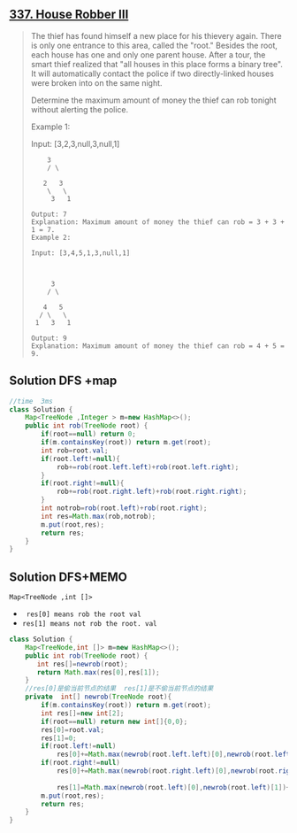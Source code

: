 ## [337. House Robber III](https://leetcode-cn.com/problems/house-robber-iii/)

> The thief has found himself a new place for his thievery again. There is only one entrance to this area, called the "root." Besides the root, each house has one and only one parent house. After a tour, the smart thief realized that "all houses in this place forms a binary tree". It will automatically contact the police if two directly-linked houses were broken into on the same night.
>
> Determine the maximum amount of money the thief can rob tonight without alerting the police.
>
> Example 1:
>
> Input: [3,2,3,null,3,null,1]
>
> ```
>     3
>     / \
> 
>    2   3
>     \   \ 
>      3   1
> ```
>
> ```
> Output: 7 
> Explanation: Maximum amount of money the thief can rob = 3 + 3 + 1 = 7.
> Example 2:
> 
> Input: [3,4,5,1,3,null,1]
> ```
>
> 
>
> ```
> 
> 
>      3
>     / \
> 
>    4   5
>   / \   \ 
>  1   3   1
> ```
>
> ```
> Output: 9
> Explanation: Maximum amount of money the thief can rob = 4 + 5 = 9.
> ```

## Solution DFS +map

```java
//time  3ms
class Solution {
    Map<TreeNode ,Integer > m=new HashMap<>();
    public int rob(TreeNode root) {
        if(root==null) return 0;
        if(m.containsKey(root)) return m.get(root);
        int rob=root.val;
        if(root.left!=null){
            rob+=rob(root.left.left)+rob(root.left.right);
        }
        if(root.right!=null){
            rob+=rob(root.right.left)+rob(root.right.right);
        }
        int notrob=rob(root.left)+rob(root.right);
        int res=Math.max(rob,notrob);
        m.put(root,res);
        return res;
    }
}
```

## Solution DFS+MEMO

```Map<TreeNode ,int []>```

*  ``` res[0] means rob the root val```
* ```res[1] means not rob the root. val```

```java
class Solution {
    Map<TreeNode,int []> m=new HashMap<>();
    public int rob(TreeNode root) {
       int res[]=newrob(root);
       return Math.max(res[0],res[1]);
    }
    //res[0]是偷当前节点的结果  res[1]是不偷当前节点的结果
    private  int[] newrob(TreeNode root){
        if(m.containsKey(root)) return m.get(root);
        int res[]=new int[2];
        if(root==null) return new int[]{0,0};
        res[0]=root.val;
        res[1]=0;
        if(root.left!=null)
            res[0]+=Math.max(newrob(root.left.left)[0],newrob(root.left.left)[1])+Math.max(newrob(root.left.right)[0],newrob(root.left.right)[1]);
        if(root.right!=null)
            res[0]+=Math.max(newrob(root.right.left)[0],newrob(root.right.left)[1])+Math.max(newrob(root.right.right)[0],newrob(root.right.right)[1]);
        
            res[1]=Math.max(newrob(root.left)[0],newrob(root.left)[1])+Math.max(newrob(root.right)[0],newrob(root.right)[1]);
        m.put(root,res);
        return res;
    }
}
```

